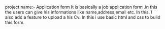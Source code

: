 project name:- Application form
It is basically a  job application form .in this the users can give his informations like name,address,email etc.
In this, I also add a feature to upload a his Cv. In this i use basic html and css to build this form.
